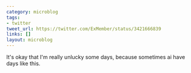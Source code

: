 ```yaml
---
category: microblog
tags:
- twitter
tweet_url: https://twitter.com/ExMember/status/3421666839
links: []
layout: microblog
---
```

It's okay that I'm really unlucky some days, because sometimes ai have days like this.
